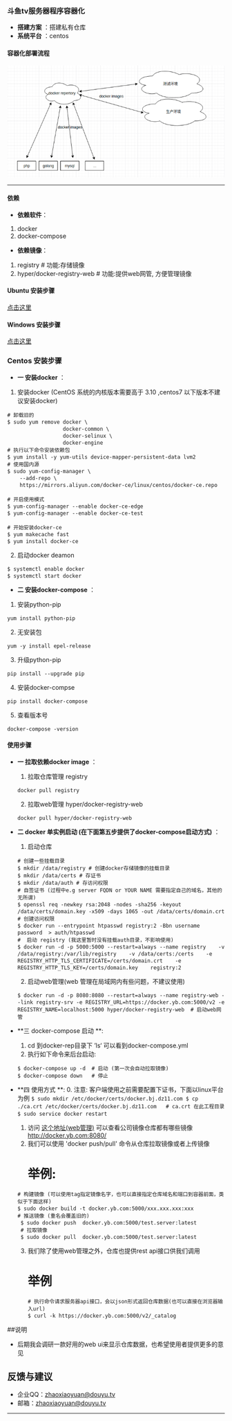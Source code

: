 ### 斗鱼tv服务器程序容器化


- **搭建方案** ：搭建私有仓库
- **系统平台** ：centos


#### 容器化部署流程

![Alt text](./douyu-docker.png)

-------------------


#### 依赖
- **依赖软件**：
1. docker
2. docker-compose
- **依赖镜像**：
1. registry    # 功能:存储镜像
2. hyper/docker-registry-web # 功能:提供web网管, 方便管理镜像

#### Ubuntu 安装步骤
  [点击这里](https://blog.csdn.net/nimei31/article/details/80865601)

#### Windows 安装步骤
  [点击这里](http://www.runoob.com/docker/windows-docker-install.html)

### Centos 安装步骤
- **一 安装docker** ：
1. 安装docker (CentOS 系统的内核版本需要高于 3.10 ,centos7 以下版本不建议安装docker)

```
# 卸载旧的
$ sudo yum remove docker \
                  docker-common \
                  docker-selinux \
                  docker-engine
# 执行以下命令安装依赖包                  
$ yum install -y yum-utils device-mapper-persistent-data lvm2
# 使用国内源
$ sudo yum-config-manager \
    --add-repo \
    https://mirrors.aliyun.com/docker-ce/linux/centos/docker-ce.repo

# 开启使用模式
$ yum-config-manager --enable docker-ce-edge
$ yum-config-manager --enable docker-ce-test

# 开始安装docker-ce
$ yum makecache fast
$ yum install docker-ce
```
2. 启动docker deamon 
```
$ systemctl enable docker
$ systemctl start docker
```
- **二 安装docker-compose** ：
1. 安装python-pip
```
yum install python-pip
```
2. 无安装包
```
yum -y install epel-release
```
3. 升级python-pip
```
pip install --upgrade pip
```
4. 安装docker-compse
```
pip install docker-compose
```
5. 查看版本号
```
docker-compose -version
```


#### 使用步骤
- **一 拉取依赖docker image** ：
	1. 拉取仓库管理 registry
	```
	docker pull registry 
	```
	2.  拉取web管理 hyper/docker-registry-web
	```
	docker pull hyper/docker-registry-web
	```

- **二 docker 单实例启动 (在下面第五步提供了docker-compose启动方式)** ：
	1. 启动仓库 
	```
	# 创建一些挂载目录
	$ mkdir /data/registry # 创建docker存储镜像的挂载目录
	$ mkdir /data/certs # 存证书
	$ mkdir /data/auth # 存访问权限
	# 自签证书 (过程中e.g server FQDN or YOUR NAME 需要指定自己的域名，其他的无所谓)
	$ openssl req -newkey rsa:2048 -nodes -sha256 -keyout /data/certs/domain.key -x509 -days 1065 -out /data/certs/domain.crt 
	# 创建访问权限
	$ docker run --entrypoint htpasswd registry:2 -Bbn username password  > auth/htpasswd
	#  启动 registry (我这里暂时没有挂载auth目录，不影响使用)
	$ docker run -d -p 5000:5000 --restart=always --name registry    -v /data/registry:/var/lib/registry    -v /data/certs:/certs    -e REGISTRY_HTTP_TLS_CERTIFICATE=/certs/domain.crt    -e REGISTRY_HTTP_TLS_KEY=/certs/domain.key    registry:2  
	```
	2. 启动web管理(web 管理在局域网内有些问题，不建议使用)
	```
	$ docker run -d -p 8080:8080 --restart=always --name registry-web --link registry-srv -e REGISTRY_URL=https://docker.yb.com:5000/v2 -e REGISTRY_NAME=localhost:5000 hyper/docker-registry-web  # 启动web网管
	```

- **三 docker-compose 启动 **:
	1. cd 到docker-rep目录下 ’ls‘ 可以看到docker-compose.yml
	2. 执行如下命令来后台启动:
	```
	$ docker-compose up -d  # 启动 (第一次会自动拉取镜像)
	$ docker-compose down   # 停止
	```
- **四  使用方式 **:
	0. 注意: 客户端使用之前需要配置下证书，下面以linux平台为例
		```
			$ sudo mkdir /etc/docker/certs/docker.bj.dz11.com
			$ cp ./ca.crt /etc/docker/certs/docker.bj.dz11.com   # ca.crt 在此工程目录
			$ sudo service docker restart
		```
	1. 访问 [这个地址(web管理)](http://docker.yb.com:8080/)  可以查看公司镜像仓库都有哪些镜像 http://docker.yb.com:8080/
	2. 我们可以使用 'docker push/pull' 命令从仓库拉取镜像或者上传镜像
		# 举例:
	```
	# 构建镜像 (可以使用tag指定镜像名字，也可以直接指定仓库域名和端口到容器前面，类似于下面这样)
	$ sudo docker build -t docker.yb.com:5000/xxx.xxx.xxx:xxx 
	# 推送镜像 (重名会覆盖旧的)
	 $ sudo docker push  docker.yb.com:5000/test.server:latest
	 # 拉取镜像 
	 $ sudo docker pull  docker.yb.com:5000/test.server:latest
	```
	3. 我们除了使用web管理之外，仓库也提供rest api接口供我们调用
		# 举例
		```
		# 执行命令请求服务器api接口，会以json形式返回仓库数据(也可以直接在浏览器输入url)
		$ curl -k https://docker.yb.com:5000/v2/_catalog
		```
##说明
- 后期我会调研一款好用的web ui来显示仓库数据，也希望使用者提供更多的意见

## 反馈与建议
- 企业QQ：<zhaoxiaoyuan@douyu.tv>
- 邮箱：<zhaoxiaoyuan@douyu.tv>

---------





